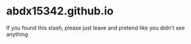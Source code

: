 # abdx15342.github.io
If you found this stash, please just leave and pretend like you didn't see anything
